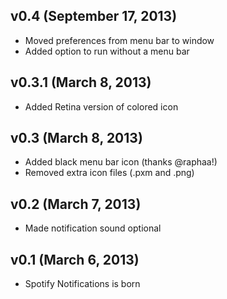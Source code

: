 ## v0.4 (September 17, 2013)

- Moved preferences from menu bar to window
- Added option to run without a menu bar

## v0.3.1 (March 8, 2013)

- Added Retina version of colored icon

## v0.3 (March 8, 2013)

- Added black menu bar icon (thanks @raphaa!)
- Removed extra icon files (.pxm and .png)

## v0.2 (March 7, 2013)

- Made notification sound optional

## v0.1 (March 6, 2013)

- Spotify Notifications is born
